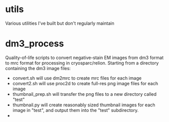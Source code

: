 # utils
Various utilities I've built but don't regularly maintain

# dm3_process

Quality-of-life scripts to convert negative-stain EM images from dm3 format to mrc format for processing in cryosparc/relion.  Starting from a directory containing the dm3 image files:
 - convert.sh will use dm2mrc to create mrc files for each image
 - convert2.sh will use proc2d to create full-res png image files for each image
 - thumbnail_prep.sh will transfer the png files to a new directory called "test"
 - thumbnail.py will create reasonably sized thumbnail images for each image in "test", and output them into the "test" subdirectory.
 - 
